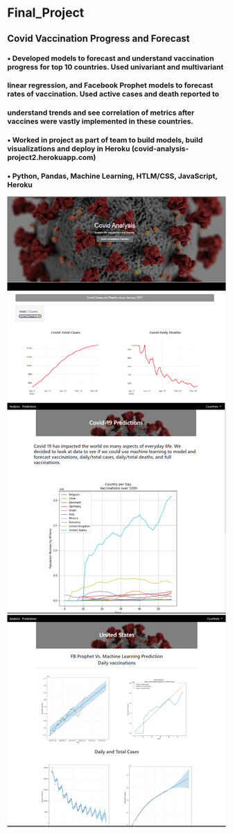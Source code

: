 # Final_Project

## Covid Vaccination Progress and Forecast 
### • Developed models to forecast and understand vaccination progress for top 10 countries. Used univariant and multivariant
### linear regression, and Facebook Prophet models to forecast rates of vaccination. Used active cases and death reported to
### understand trends and see correlation of metrics after vaccines were vastly implemented in these countries.
### • Worked in project as part of team to build models, build visualizations and deploy in Heroku (covid-analysis-project2.herokuapp.com)
### • Python, Pandas, Machine Learning, HTLM/CSS, JavaScript, Heroku

<img src="https://github.com/vrclaros/covid-project/blob/main/Images/Covid_pic_1.PNG" width="900">

<img src="https://github.com/vrclaros/covid-project/blob/main/Images/Covid_pic_2.PNG" width="900">

<img src="https://github.com/vrclaros/covid-project/blob/main/Images/Covid_pic_3.PNG" width="900">
